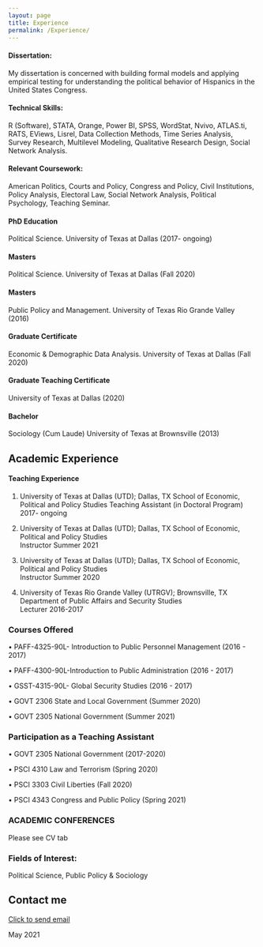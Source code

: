 ```yaml
---
layout: page
title: Experience
permalink: /Experience/
---
```

#### Dissertation: 
My dissertation is concerned with building formal models and applying empirical testing for understanding the political behavior of Hispanics in the United States Congress.

#### Technical Skills: 
R (Software), STATA, Orange, Power BI, SPSS, WordStat, Nvivo, ATLAS.ti, RATS, EViews, Lisrel, Data Collection Methods, Time Series Analysis, Survey Research, Multilevel Modeling, Qualitative Research Design, Social Network Analysis. 

#### Relevant Coursework:
American Politics, Courts and Policy, Congress and Policy, Civil Institutions, Policy Analysis, Electoral Law, Social Network Analysis, Political Psychology, Teaching Seminar. 


#### PhD Education
Political Science. University of Texas at Dallas (2017- ongoing)

#### Masters
Political Science. University of Texas at Dallas (Fall 2020)

#### Masters 
Public Policy and Management. University of Texas Rio Grande Valley (2016)

#### Graduate Certificate
Economic & Demographic Data Analysis. University of Texas at Dallas (Fall 2020)

#### Graduate Teaching Certificate
University of Texas at Dallas (2020)

#### Bachelor
Sociology (Cum Laude) University of Texas at Brownsville (2013)

## Academic Experience
#### Teaching Experience 
 
1. University of Texas at Dallas (UTD); Dallas, TX School of Economic, Political and Policy Studies
Teaching Assistant (in Doctoral Program)                2017- ongoing 
 
2. University of Texas at Dallas (UTD); Dallas, TX School of Economic, Political and Policy Studies          
Instructor         Summer 2021 

2. University of Texas at Dallas (UTD); Dallas, TX School of Economic, Political and Policy Studies          
Instructor         Summer 2020 
 
3. University of Texas Rio Grande Valley (UTRGV); Brownsville, TX Department of Public Affairs and Security Studies  
Lecturer         2016-2017 
 
 
### Courses Offered   

• PAFF-4325-90L- Introduction to Public Personnel Management (2016 - 2017) 

• PAFF-4300-90L-Introduction to Public Administration        (2016 - 2017) 

• GSST-4315-90L- Global Security Studies                     (2016 - 2017) 

• GOVT 2306 State and Local Government                       (Summer 2020) 

• GOVT 2305 National Government                              (Summer 2021) 

### Participation as a Teaching Assistant

• GOVT 2305 National Government             (2017-2020)

• PSCI   4310  Law and Terrorism           (Spring 2020) 

• PSCI   3303 Civil Liberties              (Fall 2020) 

• PSCI   4343 Congress and Public Policy   (Spring 2021) 

### ACADEMIC CONFERENCES
Please see CV tab

### Fields of Interest:
Political Science, Public Policy & Sociology


## Contact me
[Click to send email](mailto:cxg172030@utdallas.edu)


May 2021
